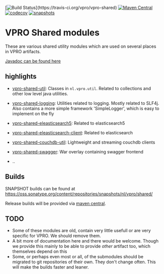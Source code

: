 [![Build Status](https://travis-ci.org/vpro/vpro-shared.svg?)](https://travis-ci.org/vpro/vpro-shared)
[![Maven Central](https://img.shields.io/maven-central/v/nl.vpro.shared/vpro-shared-parent.svg?label=Maven%20Central)](https://search.maven.org/search?q=g:%22nl.vpro.shared%22)
[![codecov](https://codecov.io/gh/vpro/vpro-shared/branch/master/graph/badge.svg)](https://codecov.io/gh/vpro/vpro-shared)
[![snapshots](https://img.shields.io/nexus/s/https/oss.sonatype.org/nl.vpro.shared/vpro-shared-parent.svg)](https://oss.sonatype.org/content/repositories/staging/nl/vpro/shared/)




# VPRO Shared modules

These are various shared utility modules which are used on several
places in VPRO artifacts.

[Javadoc can be found here](https://vpro.github.io/vpro-shared/)


## highlights

- [vpro-shared-util](vpro-shared-util): Classes in `nl.vpro.util`.  Related to collections and other low level java utilities.
- [vpro-shared-logging](vpro-shared-logging): Utilities related to logging. Mostly related to SLF4j. Also contains a more simple framework 'SimpleLogger', which is easy to implement on the fly
- [vpro-shared-eleasticsearch5](vpro-shared-elasticsearch5): Related to elasticsearch5
- [vpro-shared-eleasticsearch-client](vpro-shared-elasticsearch-client): Related to elasticsearch
- [vpro-shared-couchdb-util](vpro-shared-couchdb-util): Lightweight and streaming couchdb clients
- [vpro-shared-swagger](vpro-shared-swagger): War overlay containing swagger frontend

- ..


## Builds

SNAPSHOT builds can be found at https://oss.sonatype.org/content/repositories/snapshots/nl/vpro/shared/

Release builds will be provided via [maven central](https://search.maven.org/search?q=g:nl.vpro.shared).


## TODO

- Some of these modules are old, contain very little usefull or are very specific for VPRO. We should remove them.
- A bit more of documentation here and there would be welcome. Though we provide this mainly to be able to provide _other_ artifact too, which themselves depend on this
- Some, or perhaps even most or all, of the submodules should be migrated to git repositories of their own. They don't change often. This will make the builds faster and leaner.


